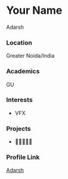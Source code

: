 # Your Name

Adarsh 

### Location

Greater Noida/India

### Academics

GU

### Interests

- VFX


### Projects

- 🐞🐞🐞👐🏻

### Profile Link

[Adarsh](https://github.com/adarshd8127)
